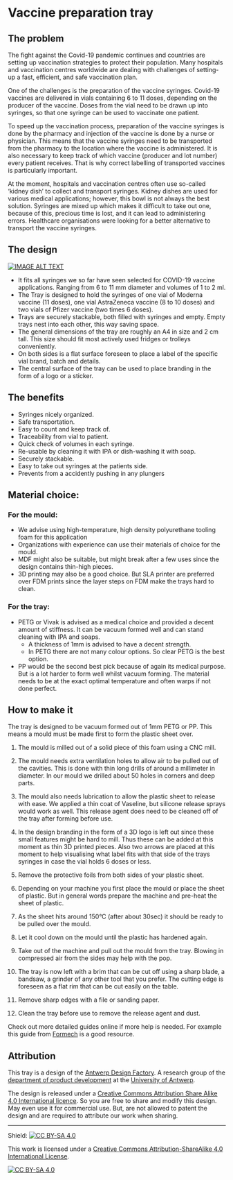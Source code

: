 # Vaccine preparation tray

## The problem
The fight against the Covid-19 pandemic continues and countries are setting up vaccination strategies to protect their population. Many hospitals and vaccination centres worldwide are dealing with challenges of setting-up a fast, efficient, and safe vaccination plan.  

One of the challenges is the preparation of the vaccine syringes. Covid-19 vaccines are delivered in vials containing 6 to 11 doses, depending on the producer of the vaccine. Doses from the vial need to be drawn up into syringes, so that one syringe can be used to vaccinate one patient. 

To speed up the vaccination process, preparation of the vaccine syringes is done by the pharmacy and injection of the vaccine is done by a nurse or physician. This means that the vaccine syringes need to be transported from the pharmacy to the location where the vaccine is administered. It is also necessary to keep track of which vaccine (producer and lot number) every patient receives. That is why correct labelling of transported vaccines is particularly important.  

At the moment, hospitals and vaccination centres often use so-called ‘kidney dish’ to collect and transport syringes. Kidney dishes are used for various medical applications; however, this bowl is not always the best solution. Syringes are mixed up which makes it difficult to take out one, because of this, precious time is lost, and it can lead to administering errors. Healthcare organisations were looking for a better alternative to transport the vaccine syringes. 

## The design
[![IMAGE ALT TEXT](https://img.youtube.com/vi/rdpCua8XM-c/0.jpg)](https://www.youtube.com/watch?v=rdpCua8XM-c "ADF - Vaccin tray design")

- It fits all syringes we so far have seen selected for COVID-19 vaccine applications. Ranging from 6 to 11 mm diameter and volumes of 1 to 2 ml.
- The Tray is designed to hold the syringes of one vial of Moderna vaccine (11 doses), one vial AstraZeneca vaccine (8 to 10 doses) and two vials of Pfizer vaccine (two times 6 doses).
- Trays are securely stackable, both filled with syringes and empty. Empty trays nest into each other, this way saving space. 
- The general dimensions of the tray are roughly an A4 in size and 2 cm tall. This size should fit most actively used fridges or trolleys conveniently. 
- On both sides is a flat surface foreseen to place a label of the specific vial brand, batch and details.
- The central surface of the tray can be used to place branding in the form of a logo or a sticker.

## The benefits
- Syringes nicely organized.
- Safe transportation.
- Easy to count and keep track of.
- Traceability from vial to patient.
- Quick check of volumes in each syringe.
- Re-usable by cleaning it with IPA or dish-washing it with soap.
- Securely stackable.
- Easy to take out syringes at the patients side. 
- Prevents from a accidently pushing in any plungers 

## Material choice:
### For the mould:
- We advise using high-temperature, high density polyurethane tooling foam for this application 
- Organizations with experience can use their materials of choice for the mould.
- MDF might also be suitable, but might break after a few uses since the design contains thin-high pieces. 
- 3D printing may also be a good choice. But SLA printer are preferred over FDM prints since the layer steps on FDM make the trays hard to clean.

### For the tray:
- PETG or Vivak is advised as a medical choice and provided a decent amount of stiffness. It can be vacuum formed well and can stand cleaning with IPA and soaps. 
    - A thickness of 1mm is advised to have a decent strength.
    - In PETG there are not many colour options. So clear PETG is the best option.
- PP would be the second best pick because of again its medical purpose. But is a lot harder to form well whilst vacuum forming. The material needs to be at the exact optimal temperature and often warps if not done perfect. 

## How to make it
The tray is designed to be vacuum formed out of 1mm PETG or PP. This means a mould must be made first to form the plastic sheet over.

1. The mould is milled out of a solid piece of this foam using a CNC mill.
1. The mould needs extra ventilation holes to allow air to be pulled out of the cavities. This is done with thin long drills of around a millimeter in diameter. In our mould we drilled about 50 holes in corners and deep parts.

1. The mould also needs lubrication to allow the plastic sheet to release with ease. We applied a thin coat of Vaseline, but silicone release sprays would work as well. This release agent does need to be cleaned off of the tray after forming before use.
1. In the design branding in the form of a 3D logo is left out since these small features might be hard to mill. Thus these can be added at this moment as thin 3D printed pieces.
Also two arrows are placed at this moment to help visualising what label fits with that side of the trays syringes in case the vial holds 6 doses or less.
1. Remove the protective foils from both sides of your plastic sheet.
1. Depending on your machine you first place the mould or place the sheet of plastic. But in general words prepare the machine and pre-heat the sheet of plastic.
1. As the sheet hits around 150°C (after about 30sec) it should be ready to be pulled over the mould. 
1. Let it cool down on the mould until the plastic has hardened again.
1. Take out of the machine and pull out the mould from the tray. Blowing in compressed air from the sides may help with the pop.
1. The tray is now left with a brim that can be cut off using a sharp blade, a bandsaw, a grinder of any other tool that you prefer. The cutting edge is foreseen as a flat rim that can be cut easily on the table.
1. Remove sharp edges with a file or sanding paper.
1. Clean the tray before use to remove the release agent and dust.

Check out more detailed guides online if more help is needed. For example this guide from [Formech](https://mhubchicago.com/media/148882/business/3625/PDI_Vacuum_forming_guide.pdf) is a good resource.

## Attribution
This tray is a design of the [Antwerp Design Factory](https://antwerpdesignfactory.be). 
A research group of the [department of product development](https://www.uantwerpen.be/nl/studeren/aanbod/alle-opleidingen/productontwikkeling-studeren/) at the [University of Antwerp](https://www.uantwerpen.be/nl/studeren/aanbod/alle-opleidingen/productontwikkeling-studeren/).

The design is released under a [Creative Commons Attribution Share Alike 4.0 International licence](LICENCE). So you are free to share and modify this design. May even use it for commercial use. But, are not allowed to patent the design and are required to attribute our work when sharing.

---

Shield: [![CC BY-SA 4.0][cc-by-sa-shield]][cc-by-sa]

This work is licensed under a
[Creative Commons Attribution-ShareAlike 4.0 International License][cc-by-sa].

[![CC BY-SA 4.0][cc-by-sa-image]][cc-by-sa]

[cc-by-sa]: http://creativecommons.org/licenses/by-sa/4.0/
[cc-by-sa-image]: https://licensebuttons.net/l/by-sa/4.0/88x31.png
[cc-by-sa-shield]: https://img.shields.io/badge/License-CC%20BY--SA%204.0-lightgrey.svg

